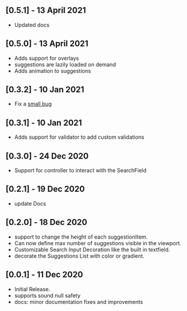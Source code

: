 ## [0.5.1] - 13 April 2021

- Updated docs

## [0.5.0] - 13 April 2021

- Adds support for overlays
- suggestions are lazily loaded on demand
- Adds animation to suggestions

## [0.3.2] - 10 Jan 2021

- Fix a [small bug](https://github.com/maheshmnj/searchfield/pull/4)

## [0.3.1] - 10 Jan 2021

- Adds support for validator to add custom validations

## [0.3.0] - 24 Dec 2020

- Support for controller to interact with the SearchField

## [0.2.1] - 19 Dec 2020

- update Docs

## [0.2.0] - 18 Dec 2020

- support to change the height of each suggestionItem.
- Can now define max number of suggestions visible in the viewport.
- Customizable Search Input Decoration like the built in textfield.
- decorate the Suggestions List with color or gradient.

## [0.0.1] - 11 Dec 2020

- Initial Release.
- supports sound null safety
- docs: minor documentation fixes and improvements

